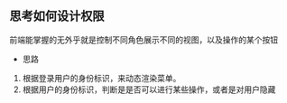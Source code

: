 ## 思考如何设计权限

前端能掌握的无外乎就是控制不同角色展示不同的视图，以及操作的某个按钮

- 思路
1. 根据登录用户的身份标识，来动态渲染菜单。
2. 根据用户的身份标识，判断是是否可以进行某些操作，或者是对用户隐藏


